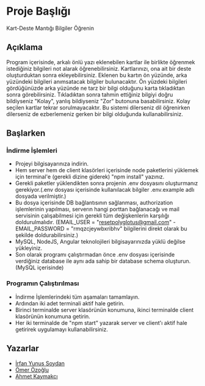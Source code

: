 # Proje Başlığı

Kart-Deste Mantığı Bilgiler Öğrenin

## Açıklama

Program içerisinde, arkalı önlü yazı eklenebilen kartlar ile birlikte öğrenmek istediğiniz bilgileri not alarak öğrenebilirsiniz. Kartlarınızı, ona ait bir deste oluşturduktan sonra ekleyebilirsiniz. Eklenen bu kartın ön yüzünde, arka yüzündeki bilgileri anımsatacak bilgiler bulunacaktır. Ön yüzdeki bilgileri gördüğünüzde arka yüzünde ne tarz bir bilgi olduğunu karta tıkladıktan sonra görebilirsiniz. Tıkladıktan sonra tahmin ettiğiniz bilgiyi doğru bildiyseniz "Kolay", yanlış bildiyseniz "Zor" butonuna basabilirsiniz. Kolay seçilen kartlar tekrar sorulmayacaktır. Bu sistemi dilerseniz dil öğrenirken dilerseniz de ezberlemeniz gerken bir bilgi olduğunda kullanabilirsiniz.

## Başlarken

### İndirme İşlemleri

- Projeyi bilgisayarınıza indirin.
- Hem server hem de client klasörleri içerisinde node paketlerini yüklemek için terminal'e (gerekli dizine giderek) "npm install" yazınız.
- Gerekli paketler yüklendikten sonra projenin .env dosyasını oluşturmanız gerekiyor.(.env dosyası içerisinde kullanılacak bilgiler .env.example adlı dosyada verilmiştir.)
- Bu dosya içerisinde DB bağlantısının sağlanması, authorization işlemlerinin yapılması, serverın hangi porttan bağlanacağı ve mail servisinin çalışabilmesi için gerekli tüm değişkenlerin karşılığı doldurulmalıdır. (EMAIL_USER = "resetpolyglotus@gmail.com" - EMAIL_PASSWORD = "rmqzcjeywbxribhv" bilgilerini direkt olarak bu şekilde doldurabilirsiniz.)
- MySQL, NodeJS, Angular teknolojileri bilgisayarınızda yüklü değilse yükleyiniz.
- Son olarak programı çalıştırmadan önce .env dosyası içerisinde verdiğiniz database ile aynı ada sahip bir database schema oluşturun.(MySQL içerisinde)

### Programın Çalıştırılması

- İndirme İşlemlerindeki tüm aşamaları tamamlayın.
- Ardından iki adet terminali aktif hale getirin.
- Birinci terminalde server klasörünün konumuna, ikinci terminalde client klasörünün konumuna getirin.
- Her iki terminalde de "npm start" yazarak server ve client'ı aktif hale getirirek uygulamayı kullanabilirsiniz.

## Yazarlar

- [İrfan Yunus Soydan](https://github.com/irfanysoydan)
- [Ömer Özoğlu](https://github.com/omerozoglu)
- [Ahmet Kaymakcı](https://github.com/olmayannick)
